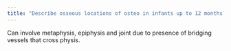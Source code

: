 ```yaml
---
title: "Describe osseous locations of osteo in infants up to 12 months?"
---
```

Can involve metaphysis, epiphysis and joint due to presence of bridging vessels that cross physis.

